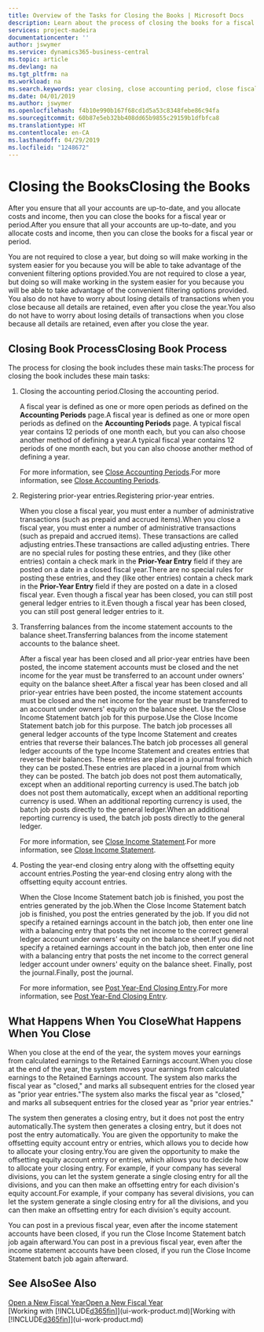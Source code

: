 ```yaml
---
title: Overview of the Tasks for Closing the Books | Microsoft Docs
description: Learn about the process of closing the books for a fiscal year or period, and what happens after you close at the end of a year.
services: project-madeira
documentationcenter: ''
author: jswymer
ms.service: dynamics365-business-central
ms.topic: article
ms.devlang: na
ms.tgt_pltfrm: na
ms.workload: na
ms.search.keywords: year closing, close accounting period, close fiscal year, bank account detailed trial balance
ms.date: 04/01/2019
ms.author: jswymer
ms.openlocfilehash: f4b10e990b167f68cd1d5a53c8348febe86c94fa
ms.sourcegitcommit: 60b87e5eb32bb408dd65b9855c29159b1dfbfca8
ms.translationtype: HT
ms.contentlocale: en-CA
ms.lasthandoff: 04/29/2019
ms.locfileid: "1248672"
---
```

# <a name="closing-the-books"></a><span data-ttu-id="47514-103">Closing the Books</span><span class="sxs-lookup"><span data-stu-id="47514-103">Closing the Books</span></span>
<span data-ttu-id="47514-104">After you ensure that all your accounts are up-to-date, and you allocate costs and income, then you can close the books for a fiscal year or period.</span><span class="sxs-lookup"><span data-stu-id="47514-104">After you ensure that all your accounts are up-to-date, and you allocate costs and income, then you can close the books for a fiscal year or period.</span></span>

<span data-ttu-id="47514-105">You are not required to close a year, but doing so will make working in the system easier for you because you will be able to take advantage of the convenient filtering options provided.</span><span class="sxs-lookup"><span data-stu-id="47514-105">You are not required to close a year, but doing so will make working in the system easier for you because you will be able to take advantage of the convenient filtering options provided.</span></span> <span data-ttu-id="47514-106">You also do not have to worry about losing details of transactions when you close because all details are retained, even after you close the year.</span><span class="sxs-lookup"><span data-stu-id="47514-106">You also do not have to worry about losing details of transactions when you close because all details are retained, even after you close the year.</span></span>

## <a name="closing-book-process"></a><span data-ttu-id="47514-107">Closing Book Process</span><span class="sxs-lookup"><span data-stu-id="47514-107">Closing Book Process</span></span>
<span data-ttu-id="47514-108">The process for closing the book includes these main tasks:</span><span class="sxs-lookup"><span data-stu-id="47514-108">The process for closing the book includes these main tasks:</span></span>

1. <span data-ttu-id="47514-109">Closing the accounting period.</span><span class="sxs-lookup"><span data-stu-id="47514-109">Closing the accounting period.</span></span>

    <span data-ttu-id="47514-110">A fiscal year is defined as one or more open periods as defined on the **Accounting Periods** page.</span><span class="sxs-lookup"><span data-stu-id="47514-110">A fiscal year is defined as one or more open periods as defined on the **Accounting Periods** page.</span></span> <span data-ttu-id="47514-111">A typical fiscal year contains 12 periods of one month each, but you can also choose another method of defining a year.</span><span class="sxs-lookup"><span data-stu-id="47514-111">A typical fiscal year contains 12 periods of one month each, but you can also choose another method of defining a year.</span></span>

    <span data-ttu-id="47514-112">For more information, see [Close Accounting Periods](year-close-account-periods.md).</span><span class="sxs-lookup"><span data-stu-id="47514-112">For more information, see [Close Accounting Periods](year-close-account-periods.md).</span></span>
2. <span data-ttu-id="47514-113">Registering prior-year entries.</span><span class="sxs-lookup"><span data-stu-id="47514-113">Registering prior-year entries.</span></span>

    <span data-ttu-id="47514-114">When you close a fiscal year, you must enter a number of administrative transactions (such as prepaid and accrued items).</span><span class="sxs-lookup"><span data-stu-id="47514-114">When you close a fiscal year, you must enter a number of administrative transactions (such as prepaid and accrued items).</span></span> <span data-ttu-id="47514-115">These transactions are called adjusting entries.</span><span class="sxs-lookup"><span data-stu-id="47514-115">These transactions are called adjusting entries.</span></span> <span data-ttu-id="47514-116">There are no special rules for posting these entries, and they (like other entries) contain a check mark in the **Prior-Year Entry** field if they are posted on a date in a closed fiscal year.</span><span class="sxs-lookup"><span data-stu-id="47514-116">There are no special rules for posting these entries, and they (like other entries) contain a check mark in the **Prior-Year Entry** field if they are posted on a date in a closed fiscal year.</span></span> <span data-ttu-id="47514-117">Even though a fiscal year has been closed, you can still post general ledger entries to it.</span><span class="sxs-lookup"><span data-stu-id="47514-117">Even though a fiscal year has been closed, you can still post general ledger entries to it.</span></span>
3. <span data-ttu-id="47514-118">Transferring balances from the income statement accounts to the balance sheet.</span><span class="sxs-lookup"><span data-stu-id="47514-118">Transferring balances from the income statement accounts to the balance sheet.</span></span>

    <span data-ttu-id="47514-119">After a fiscal year has been closed and all prior-year entries have been posted, the income statement accounts must be closed and the net income for the year must be transferred to an account under owners' equity on the balance sheet.</span><span class="sxs-lookup"><span data-stu-id="47514-119">After a fiscal year has been closed and all prior-year entries have been posted, the income statement accounts must be closed and the net income for the year must be transferred to an account under owners' equity on the balance sheet.</span></span> <span data-ttu-id="47514-120">Use the Close Income Statement batch job for this purpose.</span><span class="sxs-lookup"><span data-stu-id="47514-120">Use the Close Income Statement batch job for this purpose.</span></span> <span data-ttu-id="47514-121">The batch job processes all general ledger accounts of the type Income Statement and creates entries that reverse their balances.</span><span class="sxs-lookup"><span data-stu-id="47514-121">The batch job processes all general ledger accounts of the type Income Statement and creates entries that reverse their balances.</span></span> <span data-ttu-id="47514-122">These entries are placed in a journal from which they can be posted.</span><span class="sxs-lookup"><span data-stu-id="47514-122">These entries are placed in a journal from which they can be posted.</span></span> <span data-ttu-id="47514-123">The batch job does not post them automatically, except when an additional reporting currency is used.</span><span class="sxs-lookup"><span data-stu-id="47514-123">The batch job does not post them automatically, except when an additional reporting currency is used.</span></span> <span data-ttu-id="47514-124">When an additional reporting currency is used, the batch job posts directly to the general ledger.</span><span class="sxs-lookup"><span data-stu-id="47514-124">When an additional reporting currency is used, the batch job posts directly to the general ledger.</span></span>

    <span data-ttu-id="47514-125">For more information, see [Close Income Statement](year-close-income-statement.md).</span><span class="sxs-lookup"><span data-stu-id="47514-125">For more information, see [Close Income Statement](year-close-income-statement.md).</span></span>
4. <span data-ttu-id="47514-126">Posting the year-end closing entry along with the offsetting equity account entries.</span><span class="sxs-lookup"><span data-stu-id="47514-126">Posting the year-end closing entry along with the offsetting equity account entries.</span></span>

    <span data-ttu-id="47514-127">When the Close Income Statement batch job is finished, you post the entries generated by the job.</span><span class="sxs-lookup"><span data-stu-id="47514-127">When the Close Income Statement batch job is finished, you post the entries generated by the job.</span></span> <span data-ttu-id="47514-128">If you did not specify a retained earnings account in the batch job, then enter one line with a balancing entry that posts the net income to the correct general ledger account under owners' equity on the balance sheet.</span><span class="sxs-lookup"><span data-stu-id="47514-128">If you did not specify a retained earnings account in the batch job, then enter one line with a balancing entry that posts the net income to the correct general ledger account under owners' equity on the balance sheet.</span></span> <span data-ttu-id="47514-129">Finally, post the journal.</span><span class="sxs-lookup"><span data-stu-id="47514-129">Finally, post the journal.</span></span>

    <span data-ttu-id="47514-130">For more information, see [Post Year-End Closing Entry](year-how-post-year-end-close-entry.md).</span><span class="sxs-lookup"><span data-stu-id="47514-130">For more information, see [Post Year-End Closing Entry](year-how-post-year-end-close-entry.md).</span></span>

## <a name="what-happens-when-you-close"></a><span data-ttu-id="47514-131">What Happens When You Close</span><span class="sxs-lookup"><span data-stu-id="47514-131">What Happens When You Close</span></span>
<span data-ttu-id="47514-132">When you close at the end of the year, the system moves your earnings from calculated earnings to the Retained Earnings account.</span><span class="sxs-lookup"><span data-stu-id="47514-132">When you close at the end of the year, the system moves your earnings from calculated earnings to the Retained Earnings account.</span></span> <span data-ttu-id="47514-133">The system also marks the fiscal year as "closed," and marks all subsequent entries for the closed year as "prior year entries."</span><span class="sxs-lookup"><span data-stu-id="47514-133">The system also marks the fiscal year as "closed," and marks all subsequent entries for the closed year as "prior year entries."</span></span>

<span data-ttu-id="47514-134">The system then generates a closing entry, but it does not post the entry automatically.</span><span class="sxs-lookup"><span data-stu-id="47514-134">The system then generates a closing entry, but it does not post the entry automatically.</span></span> <span data-ttu-id="47514-135">You are given the opportunity to make the offsetting equity account entry or entries, which allows you to decide how to allocate your closing entry.</span><span class="sxs-lookup"><span data-stu-id="47514-135">You are given the opportunity to make the offsetting equity account entry or entries, which allows you to decide how to allocate your closing entry.</span></span> <span data-ttu-id="47514-136">For example, if your company has several divisions, you can let the system generate a single closing entry for all the divisions, and you can then make an offsetting entry for each division's equity account.</span><span class="sxs-lookup"><span data-stu-id="47514-136">For example, if your company has several divisions, you can let the system generate a single closing entry for all the divisions, and you can then make an offsetting entry for each division's equity account.</span></span>

<span data-ttu-id="47514-137">You can post in a previous fiscal year, even after the income statement accounts have been closed, if you run the Close Income Statement batch job again afterward.</span><span class="sxs-lookup"><span data-stu-id="47514-137">You can post in a previous fiscal year, even after the income statement accounts have been closed, if you run the Close Income Statement batch job again afterward.</span></span>

## <a name="see-also"></a><span data-ttu-id="47514-138">See Also</span><span class="sxs-lookup"><span data-stu-id="47514-138">See Also</span></span>
[<span data-ttu-id="47514-139">Open a New Fiscal Year</span><span class="sxs-lookup"><span data-stu-id="47514-139">Open a New Fiscal Year</span></span>](finance-how-open-new-fiscal-year.md)  
<span data-ttu-id="47514-140">[Working with [!INCLUDE[d365fin](includes/d365fin_md.md)]](ui-work-product.md)</span><span class="sxs-lookup"><span data-stu-id="47514-140">[Working with [!INCLUDE[d365fin](includes/d365fin_md.md)]](ui-work-product.md)</span></span>
